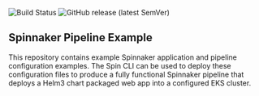 ![Build Status](https://github.com/cloudacademy/eks-spinnaker-pipeline/actions/workflows/release.yml/badge.svg) 
![GitHub release (latest SemVer)](https://img.shields.io/github/v/release/cloudacademy/eks-spinnaker-pipeline)

## Spinnaker Pipeline Example
This repository contains example Spinnaker application and pipeline configuration examples. The Spin CLI can be used to deploy these configuration files to produce a fully functional Spinnaker pipeline that deploys a Helm3 chart packaged web app into a configured EKS cluster.
